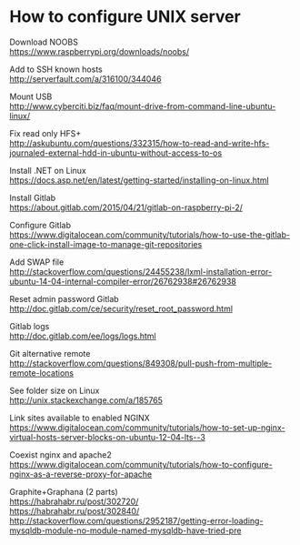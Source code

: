 # How to configure UNIX server #

Download NOOBS  
https://www.raspberrypi.org/downloads/noobs/

Add to SSH known hosts  
http://serverfault.com/a/316100/344046

Mount USB  
http://www.cyberciti.biz/faq/mount-drive-from-command-line-ubuntu-linux/

Fix read only HFS+  
http://askubuntu.com/questions/332315/how-to-read-and-write-hfs-journaled-external-hdd-in-ubuntu-without-access-to-os

Install .NET on Linux  
https://docs.asp.net/en/latest/getting-started/installing-on-linux.html

Install Gitlab  
https://about.gitlab.com/2015/04/21/gitlab-on-raspberry-pi-2/

Configure Gitlab  
https://www.digitalocean.com/community/tutorials/how-to-use-the-gitlab-one-click-install-image-to-manage-git-repositories

Add SWAP file  
http://stackoverflow.com/questions/24455238/lxml-installation-error-ubuntu-14-04-internal-compiler-error/26762938#26762938

Reset admin password Gitlab  
http://doc.gitlab.com/ce/security/reset_root_password.html

Gitlab logs  
http://doc.gitlab.com/ee/logs/logs.html

Git alternative remote  
http://stackoverflow.com/questions/849308/pull-push-from-multiple-remote-locations

See folder size on Linux  
http://unix.stackexchange.com/a/185765

Link sites available to enabled NGINX  
https://www.digitalocean.com/community/tutorials/how-to-set-up-nginx-virtual-hosts-server-blocks-on-ubuntu-12-04-lts--3

Coexist nginx and apache2  
https://www.digitalocean.com/community/tutorials/how-to-configure-nginx-as-a-reverse-proxy-for-apache

Graphite+Graphana (2 parts)  
https://habrahabr.ru/post/302720/  
https://habrahabr.ru/post/302840/  
http://stackoverflow.com/questions/2952187/getting-error-loading-mysqldb-module-no-module-named-mysqldb-have-tried-pre  